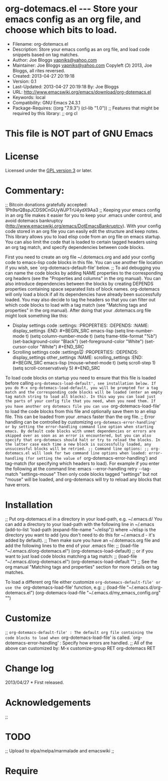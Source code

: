 # org-dotemacs.el --- Store your emacs config as an org file, and choose which bits to load.

* Filename: org-dotemacs.el
* Description: Store your emacs config as an org file, and load code snippets based on tag matches.
* Author: Joe Bloggs <vapniks@yahoo.com>
* Maintainer: Joe Bloggs <vapniks@yahoo.com>
Copyleft (Ↄ) 2013, Joe Bloggs, all rites reversed.
* Created: 2013-04-27 20:19:18
* Version: 0.1
* Last-Updated: 2013-04-27 20:19:18
          By: Joe Bloggs
* URL: http://www.emacswiki.org/emacs/download/org-dotemacs.el
* Keywords: local
* Compatibility: GNU Emacs 24.3.1
* Package-Requires: ((org "7.9.3") (cl-lib "1.0"))
;; Features that might be required by this library:
;; org cl

# This file is NOT part of GNU Emacs

# License
Licensed under the [GPL version 3](http://www.gnu.org/licenses/) or later.

# Commentary: 
;; Bitcoin donations gratefully accepted: 1Ph9srQBspJCDS9CnGUyWJPTrU4ydX9Aa3
;; Keeping your emacs config in an org file makes it easier for you to keep your .emacs under control,
and avoid dotemacs bankruptcy (http://www.emacswiki.org/emacs/DotEmacsBankruptcy).
With your config code stored in an org file you can easily edit the structure and keep notes.
This library allows you to load elisp code from an org file on emacs startup.
You can also limit the code that is loaded to certain tagged headers using an org tag match,
and specify dependencies between code blocks.

First you need to create an org file ~/.dotemacs.org and add your config code to emacs-lisp code blocks
in this file. You can use another file location if you wish, see `org-dotemacs-default-file' below.
;; To aid debugging you can name the code blocks by adding NAME properties to the corresponding org headers
(see the "Properties and columns" in the org manual). You can also introduce dependencies between the
blocks by creating DEPENDS properties containing space separated lists of block names. org-dotemacs will
only load a block if all its dependencies have already been successfully loaded.
You may also decide to tag the headers so that you can filter out which code blocks to load with a tag match
(see "Matching tags and properties" in the org manual). 
After doing that your .dotemacs.org file might look something like this:

* Display settings code                :settings:
  :PROPERTIES:
  :DEPENDS: 
  :NAME:     display_settings
  :END:
#+BEGIN_SRC emacs-lisp
(setq line-number-mode t)
(setq column-number-mode t)
(setq frame-title-format "%b")
(set-background-color "Black")
(set-foreground-color "White")
(set-cursor-color "White")
#+END_SRC
* Scrolling settings code              :settings:mouse:
  :PROPERTIES:
  :DEPENDS:  display_settings other_settings
  :NAME:     scrolling_settings
  :END:
#+BEGIN_SRC emacs-lisp
(mouse-wheel-mode t)
(setq scroll-step 1)
(setq scroll-conservatively 5)
#+END_SRC

To load code blocks on startup you need to ensure that this file is loaded before calling
`org-dotemacs-load-default', see installation below.
If you do M-x org-dotemacs-load-default, you will be prompted for a tag match and the corresponding
code blocks will be loaded (enter an empty tag match string to load all blocks). In this way you can load
just the parts of your config file that you need, when you need them.
If you have another org dotemacs file you can use `org-dotemacs-load-file' to load the code blocks from
this file and optionally save them to an elisp file. This can be loaded from your .emacs faster than
the org file.
;; Error handling can be controlled by customizing `org-dotemacs-error-handling' or by setting the error-handling
command line option when starting emacs.
By default code blocks with unmet dependencies or errors are skipped over as soon as an error is encountered,
but you can also specify that org-dotemacs should halt or try to reload the blocks.
In the latter case each time a new block is successfully loaded, any unsuccessful blocks will be retried.
;; Command line options:
;; org-dotemacs.el will look for two command line options when loaded: error-handling (for setting the value of
`org-dotemacs-error-handling') and tag-match (for specifying which headers to load).
For example if you enter the following at the command line: emacs --error-handling retry --tag-match "settings-mouse"
Then only code blocks tagged "settings" but not "mouse" will be loaded, and org-dotemacs will try to reload any
blocks that have errors.


# Installation
;; Put org-dotemacs.el in a directory in your load-path, e.g. ~/.emacs.d/
You can add a directory to your load-path with the following line in ~/.emacs
(add-to-list 'load-path (expand-file-name "~/elisp"))
where ~/elisp is the directory you want to add 
(you don't need to do this for ~/.emacs.d - it's added by default).
;; Then make sure you have an ~/.dotemacs.org file and add the following lines to
the end of your .emacs file:
;; (load-file "~/.emacs.d/org-dotemacs.el")
(org-dotemacs-load-default)
;; or if you want to just load code blocks matching a tag match:
;; (load-file "~/.emacs.d/org-dotemacs.el")
(org-dotemacs-load-default "<TAG-MATCH>")
;; See the org manual "Matching tags and properties" section for more details on tag matches.

To load a different org file either customize `org-dotemacs-default-file' or use the
`org-dotemacs-load-file' function, e.g:
;; (load-file "~/.emacs.d/org-dotemacs.el")
(org-dotemacs-load-file "~/.emacs.d/my_emacs_config.org" "<TAG-MATCH>")

# Customize
;; `org-dotemacs-default-file' : The default org file containing the code blocks to load when `org-dotemacs-load-file'
                              is called.
`org-dotemacs-error-handling' : Specify how errors are handled.
;; All of the above can customized by:
     M-x customize-group RET org-dotemacs RET

# Change log

2013/04/27
     * First released.


# Acknowledgements
;; 

# TODO
;; Upload to elpa/melpa/marmalade and emacswiki
;; 

# Require
